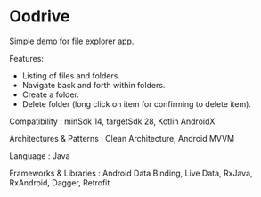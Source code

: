 # Oodrive
Simple demo for file explorer app.

Features: 
  - Listing of files and folders.
  - Navigate back and forth within folders.
  - Create a folder.
  - Delete folder (long click on item for confirming to delete item).

Compatibility : minSdk 14, targetSdk 28, Kotlin AndroidX

Architectures & Patterns : Clean Architecture, Android MVVM

Language : Java

Frameworks & Libraries : Android Data Binding, Live Data, RxJava, RxAndroid, Dagger, Retrofit
